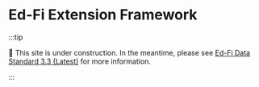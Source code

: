 # Ed-Fi Extension Framework

:::tip

🚧 This site is under construction. In the meantime, please see
[Ed-Fi Data Standard 3.3 (Latest)](https://edfi.atlassian.net/wiki/spaces/ODSAPIS3V72/overview)
for more information.

:::
